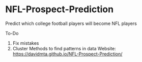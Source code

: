 # NFL-Prospect-Prediction
Predict which college football players will become NFL players

To-Do
1. Fix mistakes
2. Cluster Methods to find patterns in data
Website: https://davidmta.github.io/NFL-Prospect-Prediction/
